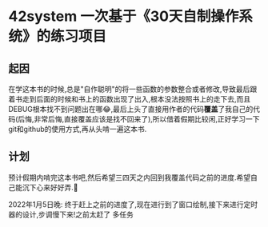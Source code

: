 # 42system 一次基于《30天自制操作系统》的练习项目

## 起因

在学这本书的时候,总是"自作聪明"的将一些函数的参数整合或者修改,导致最后跟着书走到后面的时候和书上的函数出现了出入,根本没法按照书上的走下去,而且DEBUG根本找不到问题出在哪😂,最后上头了直接用作者的代码**覆盖**了我自己的代码(后悔,非常后悔,直接覆盖应该是找不回来了),所以借着假期比较闲,正好学习一下git和github的使用方式,再从头啃一遍这本书.

## 计划

预计假期内啃完这本书吧,然后希望三四天之内回到我覆盖代码之前的进度.希望自己能沉下心来好好弄.🙂

2022年1月5日晚: 终于赶上之前的进度了,现在进行到了窗口绘制,接下来进行定时器的设计,步调慢下来!之前太赶了
多任务